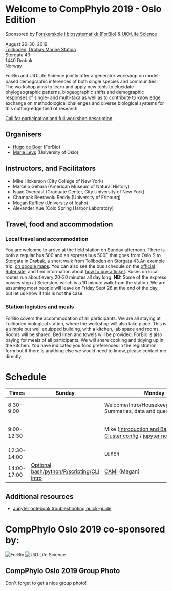 # Welcome to CompPhylo 2019 - Oslo Edition

Sponsored by [Forskerskole i biosystematikk (ForBio)](https://www.forbio.uio.no/) & [UiO:Life Science](https://www.uio.no/english/research/strategic-research-areas/life-science/)  

August 26-30, 2019  
[Tollboden, Drobak Marine Station](https://goo.gl/maps/FGg8bdhJvXC996Wr8)  
Storgata 43  
1440 Drøbak  
Norway  

ForBio and UiO:Life Science jointly offer a generator workshop on model-based 
demographic inferences of both single species and communities. The workshop 
aims to learn and apply new tools to elucidate phylogeographic patterns, 
biogeographic shifts and demographic responses of single- and multi-taxa as well 
as to contribute to knowledge exchange on methodological challenges and diverse 
biological systems for this cutting-edge field of research.

[Call for participation and full workshop description](https://www.forbio.uio.no/events/courses/2019/Phylogeography)

## Organisers
  - [Hugo de Boer](hugo.deboer@nhm.uio.no) (ForBio)
  - [Marie Leys](marie.leys@ibv.uio.no) (University of Oslo)

## Instructors, and Facilitators
  - Mike Hickerson (City College of New York)
  - Marcelo Gehara (American Museum of Natural History)
  - Isaac Overcast (Graduate Center, City University of New York)
  - Champak Beeravolu Reddy (University of Fribourg)
  - Megan Ruffley (University of Idaho)
  - Alexander Xue (Cold Spring Harbor Laboratory)

## Travel, food and accommodation
### Local travel and accommodation
You are welcome to arrive at the field station on Sunday afternoon. There is 
both a regular bus 500 and an express bus 500E that goes from Oslo S to 
Storgata in Drøbak, a short walk from Tollboden on Storgata 43.An example trip:
[on google maps](https://goo.gl/maps/aSAWbipaG5y76JDL6). You can also see
the bus schedule on the [official Ruter site](https://ruter.no/en/journey-planner/?from=%7B%22id%22%3A%22NSR%3AStopPlace%3A59872%22%2C%22name%22%3A%22Oslo+S%22%2C%22county%22%3A%22Oslo%22%2C%22locality%22%3A%22Oslo%22%2C%22coordinates%22%3A%7B%22x%22%3A10.753051%2C%22y%22%3A59.910357%7D%2C%22category%22%3A%5B%22onstreetBus%22%2C%22railStation%22%5D%7D&to=%7B%22id%22%3A%22NSR%3AStopPlace%3A5578%22%2C%22name%22%3A%22Storgata%22%2C%22county%22%3A%22Akershus%22%2C%22locality%22%3A%22Frogn%22%2C%22coordinates%22%3A%7B%22x%22%3A10.630112%2C%22y%22%3A59.660524%7D%2C%22category%22%3A%5B%22onstreetBus%22%5D%7D),
and find information about [how to buy a ticket](https://ruter.no/en/buying-tickets/sales-outlets/). 
Buses on local routes run about every 20-30 minutes all day long. **NB:** Some 
of the express busses stop at Seiersten, which is a 10 minute walk from the 
station. We are assuming most people will leave on Friday Sept 28 at the end 
of the day, but let us know if this is not the case.

### Station logistics and meals
ForBio covers the accommodation of all participants. We are all staying at 
Tollboden biological station, where the workshop will also take place. This is 
a simple but well equipped building, with a kitchen, lab space and rooms. 
Rooms will be shared. Bed linen and towels will be provided. ForBio is also 
paying for meals of all participants. We will share cooking and tidying up in 
the kitchen. You have indicated you food preferences in the registration form 
but if there is anything else we would need to know, please contact me directly. 


# Schedule

Times            | Sunday | Monday | Tuesday | Wednesday | Thursday | Friday |
-----            | ------ | ------ | ------ | ------- | ------ | ------ |
8:30-9:00       | | Welcome/Intro/Housekeeping/Participant Summaries, data and questions. | Check-in and refreshments | Check-in and refreshments | Check-in and refreshments | Check-in and refreshments |
9:00-12:30      | | Mike ([Introduction and Background.](Hicker_files/Norway_Workshop_2019_Hickerson.pdf)) / [Cluster config](UiO_Cluster_info.md) / [jupyter notebook setup](Jupyter_Notebook_Setup.html) | [MESS Part I](MESS_files/MESS_PartI.md) (Isaac) | [Presentation](https://docs.google.com/presentation/d/1qojAb_e1QtKd2nNt4dLmgikYKsu4_tmVSm7wNoj_z_I/edit?usp=sharing) & [PipeMaster tutorial](PM_files/Dermatonotus_example.md) (Marcelo) | [PresentABLE](ABLE_files/Short_ABLE_intro.pdf) / [InstallABLE](https://github.com/champost/ABLE/blob/master/README.md) (Champak) | [Multi-DICE presentation](Multi-DICE_files/Presentation.pptx) & [github](https://github.com/xanderxue/Multi-DICE) (Xander) |
12:30-14:00 | | Lunch | Lunch | Lunch | Lunch | Lunch |
14:00-17:00 | [Optional bash/python/R/scripting/CLI intro](Scripting_CLI_Intro/Scripting_CLI_Intro.md) | [CAMI](CAMI_files/CAMI.md) (Megan) | [MESS Part II](MESS_files/MESS_PartII.md) (Isaac) | PipeMaster (Marcelo) | ABLE (Champak) | Multi-DICE (Xander) |

## Additional resources
* [Jupyter notebook troubleshooting quick-guide](Jupyter_Notebook_TLDR.md)

# CompPhylo Oslo 2019 co-sponsored by:

![ForBio](images/ForBio.png)
![UiO:Life Science](images/UiO.png)

## CompPhylo Oslo 2019 Group Photo

Don't forget to get a nice group photo!
